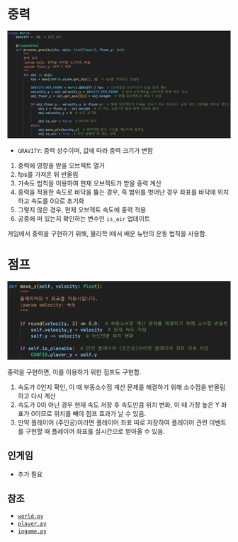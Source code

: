 # 중력
![1](../images/gravity_and_jump_1.png)

- `GRAVITY`: 중력 상수이며, 값에 따라 중력 크기가 변함

1. 중력에 영향을 받을 오브젝트 열거
2. fps를 가져온 뒤 반올림
3. 가속도 법칙을 이용하여 현재 오브젝트가 받을 중력 계산
4. 중력을 적용한 속도로 바닥을 뚫는 경우, 즉 범위를 벗어난 경우 좌표를 바닥에 위치하고 속도를 0으로 초기화
5. 그렇지 않은 경우, 현재 오브젝트 속도에 중력 적용
6. 공중에 떠 있는지 확인하는 변수인 `is_air` 업데이트

게임에서 중력을 구현하기 위해,
물리학 I에서 배운 뉴턴의 운동 법칙을 사용함.

# 점프
![2](../images/gravity_and_jump_2.png)

중력을 구현하면, 이를 이용하기 위한 점프도 구현함.

1. 속도가 0인지 확인, 이 때 부동소수점 계산 문제를 해결하기 위해 소수점을 반올림하고 다시 계산
2. 속도가 0이 아닌 경우 현재 속도 저장 후 속도만큼 위치 변화, 이 때 가장 높은 Y 좌표가 0이므로 위치를 빼야 점프 효과가 날 수 있음.
3. 만약 플레이어 (주인공)이라면 플레이어 좌표 따로 저장하여 플레이어 관련 이벤트를 구현할 때 플레이어 좌표를 실시간으로 받아올 수 있음.

## 인게임
- 추가 필요

## 참조
- [`world.py`](../../components/world.py)
- [`player.py`](../../characters/player.py)
- [`ingame.py`](../../screens/ingame.py)